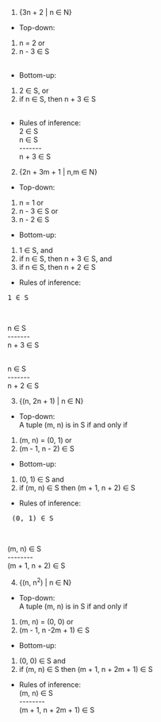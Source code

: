 1. {3n + 2 | n ∈ N} </br>
- Top-down: </br>
1. n = 2 or </br>
2. n - 3  ∈ S </br></br>
- Bottom-up: </br>
1. 2 ∈ S, or </br>
2. if n ∈ S, then n + 3 ∈ S </br></br>
- Rules of inference:</br>
2 ∈ S </br>
n ∈ S </br>
------- </br>
n + 3 ∈ S </br>

2. {2n + 3m + 1 | n,m ∈ N}
- Top-down: </br>
1. n = 1 or </br>
2. n - 3 ∈ S or </br>
3. n - 2 ∈ S </br>
- Bottom-up: </br>
1. 1 ∈ S, and
2. if n ∈ S, then n + 3 ∈ S, and
3. if n ∈ S, then n + 2 ∈ S
- Rules of inference:</br>
<pre>1 ∈ S</pre></br>

n ∈ S </br>
------- </br>
n + 3 ∈ S </br></br>

n ∈ S </br>
------- </br>
n + 2 ∈ S </br>

3. {(n, 2n + 1) | n ∈ N}
- Top-down: </br>
A tuple (m, n) is in S if and only if 
1. (m, n) = (0, 1) or </br>
2. (m - 1, n - 2) ∈ S
- Bottom-up: </br>
1. (0, 1) ∈ S and
2. if (m, n) ∈ S then (m + 1, n + 2) ∈ S
- Rules of inference:</br>
<pre> (0, 1) ∈ S </pre></br>
(m, n) ∈ S </br>
-------- </br>
(m + 1, n + 2) ∈ S</br>

4. {(n, n<sup>2</sup>) | n ∈ N}
- Top-down: </br>
A tuple (m, n) is in S if and only if 
1. (m, n) = (0, 0) or </br>
2. (m - 1, n -2m + 1) ∈ S</br>
- Bottom-up: </br>
1. (0, 0) ∈ S and
2. if (m, n) ∈ S then (m + 1, n + 2m + 1)  ∈ S </br>
- Rules of inference:</br>
(m, n) ∈ S </br>
-------- </br>
(m + 1, n + 2m + 1) ∈ S</br>

